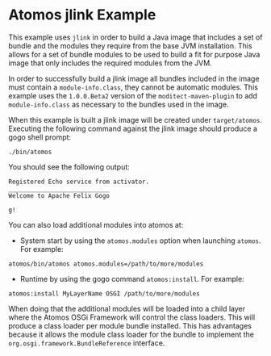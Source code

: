# Atomos jlink Example

This example uses `jlink` in order to build a Java image that includes a set of bundle and the modules they require from the base JVM installation.  This allows for a set of bundle modules to be used to build a fit for purpose Java image that only includes the required modules from the JVM.

In order to successfully build a jlink image all bundles included in the image must contain a `module-info.class`, they cannot be automatic modules. This example uses the `1.0.0.Beta2` version of the `moditect-maven-plugin` to add `module-info.class` as necessary to the bundles used in the image.

When this example is built a jlink image will be created under `target/atomos`. Executing the following command against the jlink image should produce a gogo shell prompt:

`./bin/atomos`

You should see the following output:

```
Registered Echo service from activator.
____________________________
Welcome to Apache Felix Gogo

g!
```

You can also load additional modules into atomos at:

 - System start
by using the `atomos.modules` option when launching `atomos`. For example:

```
atomos/bin/atomos atomos.modules=/path/to/more/modules
```

 - Runtime
by using the gogo command `atomos:install`. For example:

```
atomos:install MyLayerName OSGI /path/to/more/modules
```

When doing that the additional modules will be loaded into a child layer where the Atomos OSGi Framework will control the class loaders.  This will produce a class loader per module bundle installed.  This has advantages because it allows the module class loader for the bundle to implement the `org.osgi.framework.BundleReference` interface.